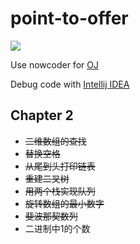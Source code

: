 # point-to-offer

![](https://camo.githubusercontent.com/c0915ef23534a11d4f7a4050bf5813dff40b3773/687474703a2f2f696d67302e77696e7875616e2e636e2f393730342f313230303931393730345f31362e6a70673f31343037373438383136373131)

Use nowcoder for [OJ](https://www.nowcoder.com/ta/coding-interviews)

Debug code with [Intellij IDEA](http://www.jetbrains.com/idea)

## Chapter 2

- ~~二维数组的查找~~
- ~~替换空格~~
- ~~从尾到头打印链表~~
- ~~重建二叉树~~
- ~~用两个栈实现队列~~
- ~~旋转数组的最小数字~~
- ~~斐波那契数列~~
- 二进制中1的个数
